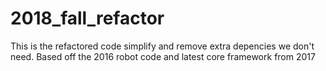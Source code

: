# 2018_fall_refactor
This is the refactored code simplify and remove extra depencies we don't need.  Based off the 2016 robot code and latest core framework from 2017
